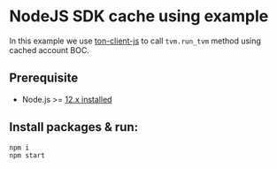 # NodeJS SDK cache using example

In this example we use [ton-client-js](https://github.com/tonlabs/ton-client-js) to call `tvm.run_tvm` method using cached account BOC.

## Prerequisite

* Node.js >= [12.x installed](https://nodejs.org)


## Install packages & run:

```sh
npm i
npm start
```
